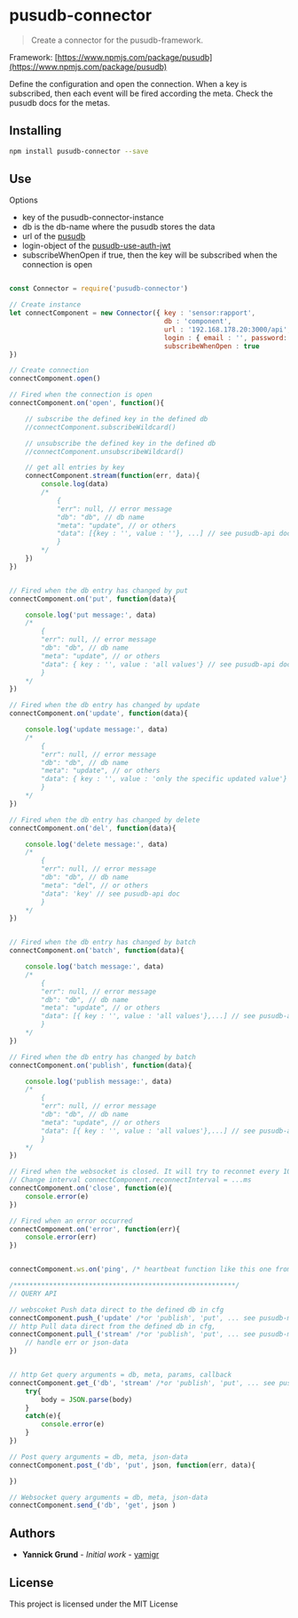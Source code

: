 # pusudb-connector

> Create a connector for the pusudb-framework.

Framework: [https://www.npmjs.com/package/pusudb](https://www.npmjs.com/package/pusudb)

Define the configuration and open the connection. When a key is subscribed, then each event will be fired according the meta. Check the pusudb docs for the metas.

<a name="installing"></a>
## Installing

```sh
npm install pusudb-connector --save
```

## Use

Options
* key of the pusudb-connector-instance 
* db is the db-name where the pusudb stores the data
* url of the [pusudb](https://www.npmjs.com/package/pusudb)
* login-object of the [pusudb-use-auth-jwt](https://www.npmjs.com/package/pusudb-use-auth-jwt)
* subscribeWhenOpen if true, then the key will be subscribed when the connection is open

```js

const Connector = require('pusudb-connector')

// Create instance
let connectComponent = new Connector({ key : 'sensor:rapport', 
                                       db : 'component', 
                                       url : '192.168.178.20:3000/api', 
                                       login : { email : '', password: '' }, // or null when no login required, check object in pusudb
                                       subscribeWhenOpen : true
})

// Create connection 
connectComponent.open()

// Fired when the connection is open
connectComponent.on('open', function(){

    // subscribe the defined key in the defined db
    //connectComponent.subscribeWildcard()

    // unsubscribe the defined key in the defined db
    //connectComponent.unsubscribeWildcard()

    // get all entries by key
    connectComponent.stream(function(err, data){
        console.log(data)
        /*
            {
            "err": null, // error message
            "db": "db", // db name
            "meta": "update", // or others
            "data": [{key : '', value : ''}, ...] // see pusudb-api doc
            }
        */
    })
})


// Fired when the db entry has changed by put
connectComponent.on('put', function(data){

    console.log('put message:', data)
    /*
        {
        "err": null, // error message
        "db": "db", // db name
        "meta": "update", // or others
        "data": { key : '', value : 'all values'} // see pusudb-api doc
        }
    */
})

// Fired when the db entry has changed by update
connectComponent.on('update', function(data){

    console.log('update message:', data)
    /*
        {
        "err": null, // error message
        "db": "db", // db name
        "meta": "update", // or others
        "data": { key : '', value : 'only the specific updated value'} // see pusudb-api doc
        }
    */
})

// Fired when the db entry has changed by delete
connectComponent.on('del', function(data){

    console.log('delete message:', data)
    /*
        {
        "err": null, // error message
        "db": "db", // db name
        "meta": "del", // or others
        "data": 'key' // see pusudb-api doc
        }
    */
})


// Fired when the db entry has changed by batch
connectComponent.on('batch', function(data){

    console.log('batch message:', data)
    /*
        {
        "err": null, // error message
        "db": "db", // db name
        "meta": "update", // or others
        "data": [{ key : '', value : 'all values'},...] // see pusudb-api doc
        }
    */
})

// Fired when the db entry has changed by batch
connectComponent.on('publish', function(data){

    console.log('publish message:', data)
    /*
        {
        "err": null, // error message
        "db": "db", // db name
        "meta": "update", // or others
        "data": [{ key : '', value : 'all values'},...] // see pusudb-api doc
        }
    */
})

// Fired when the websocket is closed. It will try to reconnet every 10s.
// Change interval connectComponent.reconnectInterval = ...ms
connectComponent.on('close', function(e){
    console.error(e)
})

// Fired when an error occurred
connectComponent.on('error', function(err){
    console.error(err)
})


connectComponent.ws.on('ping', /* heartbeat function like this one from package ws */)

/********************************************************/
// QUERY API

// webscoket Push data direct to the defined db in cfg
connectComponent.push_('update' /*or 'publish', 'put', ... see pusudb-metas*/, { key : data.key, value : data.value})
// http Pull data direct from the defined db in cfg,
connectComponent.pull_('stream' /*or 'publish', 'put', ... see pusudb-metas*/, { gte : 'bla:', lte: 'bla:~'}, function(err, data){
    // handle err or json-data
})


// http Get query arguments = db, meta, params, callback
connectComponent.get_('db', 'stream' /*or 'publish', 'put', ... see pusudb-metas*/, 'gte=componentA&lte=componentA~', function(err, body){
    try{
        body = JSON.parse(body)
    }
    catch(e){
        console.error(e)
    }     
})

// Post query arguments = db, meta, json-data
connectComponent.post_('db', 'put', json, function(err, data){

})

// Websocket query arguments = db, meta, json-data
connectComponent.send_('db', 'get', json )

```

<a name="authors"></a>

## Authors

* **Yannick Grund** - *Initial work* - [yamigr](https://github.com/yamigr)

<a name="license"></a>

## License

This project is licensed under the MIT License

